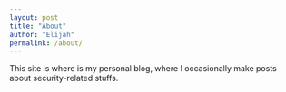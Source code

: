 ```yaml
---
layout: post
title: "About"
author: "Elijah"
permalink: /about/
---
```


This site is where is my personal blog, where I occasionally make posts about security-related stuffs.
